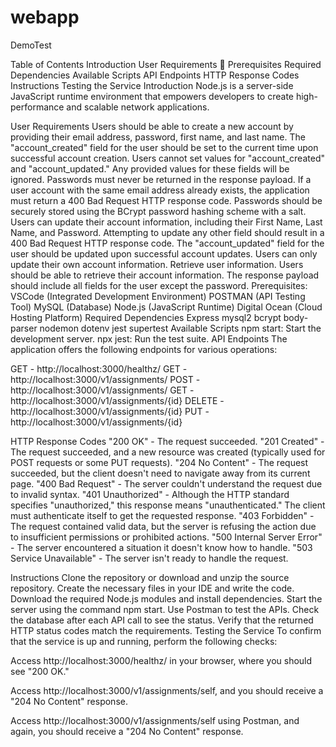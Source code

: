 # webapp

DemoTest

Table of Contents
Introduction
User Requirements 📝
Prerequisites
Required Dependencies
Available Scripts
API Endpoints
HTTP Response Codes
Instructions
Testing the Service
Introduction
Node.js is a server-side JavaScript runtime environment that empowers developers to create high-performance and scalable network applications.

User Requirements
Users should be able to create a new account by providing their email address, password, first name, and last name.
The "account_created" field for the user should be set to the current time upon successful account creation.
Users cannot set values for "account_created" and "account_updated." Any provided values for these fields will be ignored. Passwords must never be returned in the response payload.
If a user account with the same email address already exists, the application must return a 400 Bad Request HTTP response code.
Passwords should be securely stored using the BCrypt password hashing scheme with a salt.
Users can update their account information, including their First Name, Last Name, and Password.
Attempting to update any other field should result in a 400 Bad Request HTTP response code.
The "account_updated" field for the user should be updated upon successful account updates.
Users can only update their own account information.
Retrieve user information.
Users should be able to retrieve their account information. The response payload should include all fields for the user except the password.
Prerequisites:
VSCode (Integrated Development Environment)
POSTMAN (API Testing Tool)
MySQL (Database)
Node.js (JavaScript Runtime)
Digital Ocean (Cloud Hosting Platform)
Required Dependencies
Express
mysql2
bcrypt
body-parser
nodemon
dotenv
jest
supertest
Available Scripts
npm start: Start the development server.
npx jest: Run the test suite.
API Endpoints
The application offers the following endpoints for various operations:

GET - http://localhost:3000/healthz/
GET - http://localhost:3000/v1/assignments/
POST - http://localhost:3000/v1/assignments/
GET - http://localhost:3000/v1/assignments/{id}
DELETE - http://localhost:3000/v1/assignments/{id}
PUT - http://localhost:3000/v1/assignments/{id}




HTTP Response Codes
"200 OK" - The request succeeded.
"201 Created" - The request succeeded, and a new resource was created (typically used for POST requests or some PUT requests).
"204 No Content" - The request succeeded, but the client doesn't need to navigate away from its current page.
"400 Bad Request" - The server couldn't understand the request due to invalid syntax.
"401 Unauthorized" - Although the HTTP standard specifies "unauthorized," this response means "unauthenticated." The client must authenticate itself to get the requested response.
"403 Forbidden" - The request contained valid data, but the server is refusing the action due to insufficient permissions or prohibited actions.
"500 Internal Server Error" - The server encountered a situation it doesn't know how to handle.
"503 Service Unavailable" - The server isn't ready to handle the request.



Instructions
Clone the repository or download and unzip the source repository.
Create the necessary files in your IDE and write the code.
Download the required Node.js modules and install dependencies. Start the server using the command npm start. Use Postman to test the APIs.
Check the database after each API call to see the status.
Verify that the returned HTTP status codes match the requirements.
Testing the Service
To confirm that the service is up and running, perform the following checks:

Access http://localhost:3000/healthz/ in your browser, where you should see "200 OK."

Access http://localhost:3000/v1/assignments/self, and you should receive a "204 No Content" response.

Access http://localhost:3000/v1/assignments/self using Postman, and again, you should receive a "204 No Content" response.
